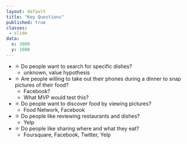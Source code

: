 ```yaml
---
layout: default
title: "Key Questions"
published: true
classes:
 - slide
data:
  x: 3000
  y: 1000
---
```


- ⚛ Do people want to search for specific dishes?
  - unknown, value hypothesis
- ⚛ Are people willing to take out their phones during a dinner to snap pictures of their food?
  - Facebook?
  - What MVP would test this?
- ⚛ Do people want to discover food by viewing pictures?
  - Food Network, Facebook
- ⚛ Do people like reviewing restaurants and dishes?
  - Yelp
- ⚛ Do people like sharing where and what they eat?
  - Foursquare, Facebook, Twitter, Yelp
